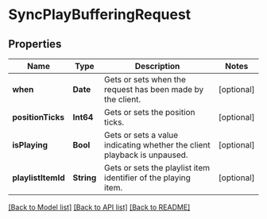 # SyncPlayBufferingRequest

## Properties
Name | Type | Description | Notes
------------ | ------------- | ------------- | -------------
**when** | **Date** | Gets or sets when the request has been made by the client. | [optional] 
**positionTicks** | **Int64** | Gets or sets the position ticks. | [optional] 
**isPlaying** | **Bool** | Gets or sets a value indicating whether the client playback is unpaused. | [optional] 
**playlistItemId** | **String** | Gets or sets the playlist item identifier of the playing item. | [optional] 

[[Back to Model list]](../README.md#documentation-for-models) [[Back to API list]](../README.md#documentation-for-api-endpoints) [[Back to README]](../README.md)


